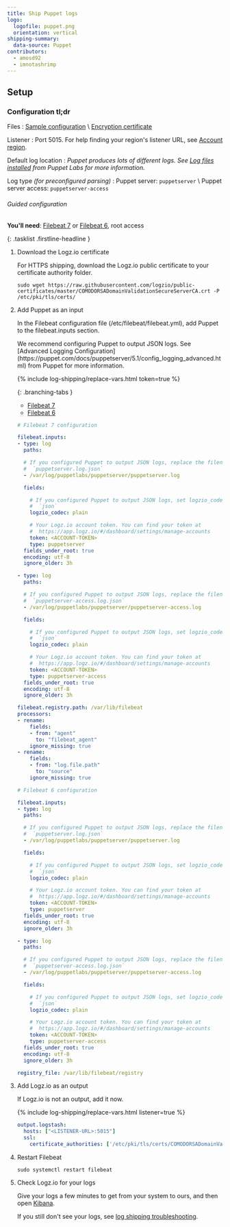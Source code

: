 ```yaml
---
title: Ship Puppet logs
logo:
  logofile: puppet.png
  orientation: vertical
shipping-summary:
  data-source: Puppet
contributors:
  - amosd92
  - imnotashrimp
---
```


## Setup

<div class="accordion">

### Configuration tl;dr

<div>

Files
: [Sample configuration](https://raw.githubusercontent.com/logzio/logz-docs/master/shipping-config-samples/logz-filebeat-config.yml) \\
  [Encryption certificate](https://raw.githubusercontent.com/logzio/public-certificates/master/COMODORSADomainValidationSecureServerCA.crt)

Listener
: Port 5015.
  For help finding your region's listener URL, see [Account region]({{site.baseurl}}/user-guide/accounts/account-region.html).

Default log location
: _Puppet produces lots of different logs._
  _See [Log files installed](https://puppet.com/docs/pe/2018.1/what_gets_installed_and_where.html#log-files-installed) from Puppet Labs for more information._

Log type _\(for preconfigured parsing\)_
: Puppet server: `puppetserver` \\
  Puppet server access: `puppetserver-access`

</div>

</div>

###### Guided configuration

**You'll need**:
[Filebeat 7](https://www.elastic.co/guide/en/beats/filebeat/current/filebeat-installation.html) or
[Filebeat 6](https://www.elastic.co/guide/en/beats/filebeat/6.7/filebeat-installation.html),
root access

{: .tasklist .firstline-headline }
1. Download the Logz.io certificate

    For HTTPS shipping, download the Logz.io public certificate to your certificate authority folder.

    ```shell
    sudo wget https://raw.githubusercontent.com/logzio/public-certificates/master/COMODORSADomainValidationSecureServerCA.crt -P /etc/pki/tls/certs/
    ```

2. Add Puppet as an input

    In the Filebeat configuration file (/etc/filebeat/filebeat.yml), add Puppet to the filebeat.inputs section.

    <div class="info-box tip">
      We recommend configuring Puppet to output JSON logs.
      See [Advanced Logging Configuration](https://puppet.com/docs/puppetserver/5.1/config_logging_advanced.html) from Puppet for more information.
    </div>

    {% include log-shipping/replace-vars.html token=true %}

    <div class="branching-container">

    {: .branching-tabs }
    * [Filebeat 7](#filebeat-7-code)
    * [Filebeat 6](#filebeat-6-code)

    <div id="filebeat-7-code">

    ```yaml
    # Filebeat 7 configuration

    filebeat.inputs:
    - type: log
      paths:

      # If you configured Puppet to output JSON logs, replace the filename with
      #  `puppetserver.log.json`
      - /var/log/puppetlabs/puppetserver/puppetserver.log

      fields:

        # If you configured Puppet to output JSON logs, set logzio_codec to
        #  `json`
        logzio_codec: plain

        # Your Logz.io account token. You can find your token at
        #  https://app.logz.io/#/dashboard/settings/manage-accounts
        token: <ACCOUNT-TOKEN>
        type: puppetserver
      fields_under_root: true
      encoding: utf-8
      ignore_older: 3h

    - type: log
      paths:

      # If you configured Puppet to output JSON logs, replace the filename with
      #  `puppetserver-access.log.json`
      - /var/log/puppetlabs/puppetserver/puppetserver-access.log

      fields:

        # If you configured Puppet to output JSON logs, set logzio_codec to
        #  `json`
        logzio_codec: plain

        # Your Logz.io account token. You can find your token at
        #  https://app.logz.io/#/dashboard/settings/manage-accounts
        token: <ACCOUNT-TOKEN>
        type: puppetserver-access
      fields_under_root: true
      encoding: utf-8
      ignore_older: 3h

    filebeat.registry.path: /var/lib/filebeat
    processors:
    - rename:
        fields:
        - from: "agent"
          to: "filebeat_agent"
        ignore_missing: true
    - rename:
        fields:
        - from: "log.file.path"
          to: "source"
        ignore_missing: true
    ```

    </div>

    <div id="filebeat-6-code">

    ```yaml
    # Filebeat 6 configuration

    filebeat.inputs:
    - type: log
      paths:

      # If you configured Puppet to output JSON logs, replace the filename with
      #  `puppetserver.log.json`
      - /var/log/puppetlabs/puppetserver/puppetserver.log

      fields:

        # If you configured Puppet to output JSON logs, set logzio_codec to
        #  `json`
        logzio_codec: plain

        # Your Logz.io account token. You can find your token at
        #  https://app.logz.io/#/dashboard/settings/manage-accounts
        token: <ACCOUNT-TOKEN>
        type: puppetserver
      fields_under_root: true
      encoding: utf-8
      ignore_older: 3h

    - type: log
      paths:

      # If you configured Puppet to output JSON logs, replace the filename with
      #  `puppetserver-access.log.json`
      - /var/log/puppetlabs/puppetserver/puppetserver-access.log

      fields:

        # If you configured Puppet to output JSON logs, set logzio_codec to
        #  `json`
        logzio_codec: plain

        # Your Logz.io account token. You can find your token at
        #  https://app.logz.io/#/dashboard/settings/manage-accounts
        token: <ACCOUNT-TOKEN>
        type: puppetserver-access
      fields_under_root: true
      encoding: utf-8
      ignore_older: 3h

    registry_file: /var/lib/filebeat/registry
    ```

    </div>

    </div>

1. Add Logz.io as an output

    If Logz.io is not an output, add it now.

    {% include log-shipping/replace-vars.html listener=true %}

    ```yaml
    output.logstash:
      hosts: ["<LISTENER-URL>:5015"]
      ssl:
        certificate_authorities: ['/etc/pki/tls/certs/COMODORSADomainValidationSecureServerCA.crt']
    ```

2. Restart Filebeat

    ```shell
    sudo systemctl restart filebeat
    ```

3. Check Logz.io for your logs

    Give your logs a few minutes to get from your system to ours, and then open [Kibana](https://app.logz.io/#/dashboard/kibana).

    If you still don't see your logs, see [log shipping troubleshooting]({{site.baseurl}}/user-guide/log-shipping/log-shipping-troubleshooting.html).